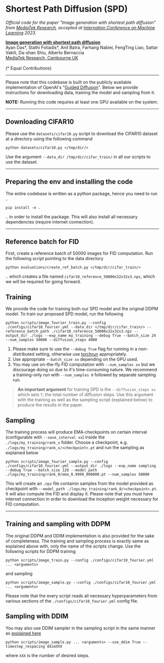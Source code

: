 # Shortest Path Diffusion (SPD)

*Official code for the paper "Image generation with shortest path diffusion" from [MediaTek Research](https://mtkresearch.com/en), accepted at [Internation Conference on Machine Learning](https://icml.cc) 2023.*


[**Image generation with shortest path diffusion**]() <br />
Ayan Das*, Stathi Fotiadis*, Anil Batra, Farhang Nabiei, FengTing Liao, Sattar Vakili, Da-shan Shiu, Alberto Bernaccia<br /> 
[MediaTek Research, Cambourne UK](https://mtkresearch.com/en)<br /><br />
(* Equal Contributions)<br />

---

Please note that this codebase is built on the publicly available implementation of OpenAI's "[Guided Diffusion](https://github.com/openai/guided-diffusion)". Below we provide instructions for downloading data, training the model and sampling from it.

**NOTE:** Running this code requires at least one GPU available on the system.

---

## Downloading CIFAR10

Please use the `datasets/cifar10.py` script to download the CIFAR10 dataset at a directory using the following command

```
python datasets/cifar10.py </tmp/dir/>
```

Use the argument `--data_dir /tmp/dir/cifar_train/` in all our scripts to use the dataset.

---

## Preparing the env and installing the code

The entire codebase is written as a python package, hence you need to run ..

```
pip install -e .
```

.. in order to install the package. This will also install all necessary dependencies (require internet connection).

---

## Reference batch for FID

First, create a reference batch of 50000 images for FID computation. Run the following script pointing to the data directory

```
python evaluations/create_ref_batch.py </tmp/dir/cifar_train/>
```

.. which creates a file named `cifar10_reference_50000x32x32x3.npz`, which we will be required for going forward.

## Training

We provide the code for training both our SPD model and the original DDPM model. To train our proposed SPD model, run the following

```
python scripts/image_fourier_train.py --config ./configs/cifar10_fourier.yml --data_dir </tmp/dir/cifar_train/> --reference_batch_path ./cifar10_reference_50000x32x32x3.npz --output_dir ./logs --exp_name my_training --debug True --batch_size 24 --num_samples 50000 --diffusion_steps 4000
```

1. Please make sure to use the `--debug True` flag for running in a non-distributed setting, otherwise use [torchrun](https://pytorch.org/docs/stable/elastic/run.html) appropriately.
2. Use appropriate `--batch_size xx` depending on the GPU used.
3. You may use on-the-fly FID computation with `--num_samples xx` but we discourage doing so due to it's time-consuming nature. We recommend a training-only run with `--num_samples 0` followed by separate sampling run.

> **An important argument** for training SPD is the `--diffusion_steps xx` which sets `T`, the total number of diffusion steps. Use this argument with the training as well as the sampling script (explained below) to produce the results in the paper.

## Sampling 

The training process will produce EMA-checkpoints on certain interval (configurable with `--save_interval xx`) inside the `./logs/my_training/rank_x` folder. Choose a checkpoint, e.g. `./logs/my_training/rank_x/<checkpoint>.pt` and run the sampling as explained below

```
python scripts/image_fourier_sample.py --config ./configs/cifar10_fourier.yml --output_dir ./logs --exp_name sampling --debug True --batch_size 128 --model_path ./logs/my_training/rank_0/ema_0.9999_000000.pt --num_samples 50000
```

This will create an `.npz` file containin samples from the model provided as checkpoint with `--model_path ./logs/my_training/rank_0/<checkpoint>.pt`. It will also compute the FID and display it. Please note that you must have internet connection in order to download the inception weight necessary for FID computation.

---

## Training and sampling with DDPM

The original DDPM and DDIM implementation is also provided for the sake of completeness. The training and sampling process is exactly same as explained above with, only the name of the scripts change. Use the following scripts for DDPM training

```
python scripts/image_train.py --config ./configs/cifar10_fourier.yml ... <arguments>
```

and sampling

```
python scripts/image_sample.py --config ./configs/cifar10_fourier.yml ... <arguments>
```

Please note that the every script reads all necessary hyperparameters from various sections of the `./configs/cifar10_fourier.yml` config file.

## Sampling with DDIM

You may also use DDIM sampler in the sampling script in the same manner as [explained here](https://github.com/openai/improved-diffusion#sampling)

```
python scripts/image_sample.py ... <arguments> --use_ddim True --timestep_respacing ddimXXX
```

where `XXX` is the number of desired steps.